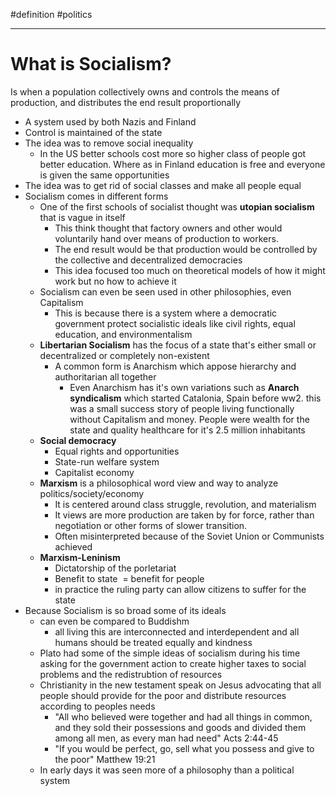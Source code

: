 #definition #politics

---

# What is Socialism?


Is when a population collectively owns and controls the means of production, and distributes the end result proportionally

*   A system used by both Nazis and Finland
*   Control is maintained of the state
*   The idea was to remove social inequality
    *   In the US better schools cost more so higher class of people got better education. Where as in Finland education is free and everyone is given the same opportunities
*   The idea was to get rid of social classes and make all people equal
*   Socialism comes in different forms
    *   One of the first schools of socialist thought was **utopian socialism** that is vague in itself
        *   This think thought that factory owners and other would voluntarily hand over means of production to workers.
        *   The end result would be that production would be controlled by the collective and decentralized democracies
        *   This idea focused too much on theoretical models of how it might work but no how to achieve it
    *   Socialism can even be seen used in other philosophies, even Capitalism
        *   This is because there is a system where a democratic government protect socialistic ideals like civil rights, equal education, and environmentalism
    *   **Libertarian Socialism** has the focus of a state that's either small or decentralized or completely non-existent
        *   A common form is Anarchism which appose hierarchy and authoritarian all together
            *   Even Anarchism has it's own variations such as **Anarch syndicalism** which started Catalonia, Spain before ww2. this was a small success story of people living functionally without Capitalism and money. People were wealth for the state and quality healthcare for it's 2.5 million inhabitants
    *   **Social democracy**
        *   Equal rights and opportunities
        *   State-run welfare system
        *   Capitalist economy
    *   **Marxism** is a philosophical word view and way to analyze politics/society/economy
        *   It is centered around class struggle, revolution, and materialism
        *   It views are more production are taken by for force, rather than negotiation or other forms of slower transition.
        *   Often misinterpreted because of the Soviet Union or Communists achieved
    *   **Marxism-Leninism**
        *   Dictatorship of the porletariat
        *   Benefit to state  = benefit for people
        *   in practice the ruling party can allow citizens to suffer for the state
*   Because Socialism is so broad some of its ideals
    *   can even be compared to Buddishm
        *   all living this are interconnected and interdependent and all humans should be treated equally and kindness
    *   Plato had some of the simple ideas of socialism during his time asking for the government action to create higher taxes to social problems and the redistrubtion of resources
    *   Christianity in the new testament speak on Jesus advocating that all people should provide for the poor and distribute resources according to peoples needs
        *   "All who believed were together and had all things in common, and they sold their possessions and goods and divided them among all men, as every man had need" Acts 2:44-45
        *   "If you would be perfect, go, sell what you possess and give to the poor" Matthew 19:21
    *   In early days it was seen more of a philosophy than a political system

